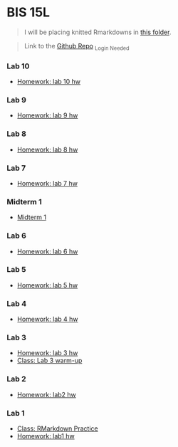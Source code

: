 # BIS 15L

> I will be placing knitted Rmarkdowns in [this folder](https://bis15.wb233.moe).

> Link to the [Github Repo](https://github.com/wangb24/BIS15W2023_bwang) <sub>Login Needed</sub>


### Lab 10

- [Homework: lab 10 hw](10/hw10.html)

### Lab 9

- [Homework: lab 9 hw](09/hw9.html)

### Lab 8

- [Homework: lab 8 hw](08/hw8.html)

### Lab 7

- [Homework: lab 7 hw](07/hw7.html)

### Midterm 1

- [Midterm 1](midterm/01/index.html)

### Lab 6

- [Homework: lab 6 hw](06/lab6_hw.html)

### Lab 5

- [Homework: lab 5 hw](05/lab5_hw.html)

### Lab 4

- [Homework: lab 4 hw](04/lab4_hw.html)

### Lab 3

- [Homework: lab 3 hw](03/lab3_hw.html)
- [Class: Lab 3 warm-up](03/warmup.html)

### Lab 2

- [Homework: lab2 hw](02/lab2_hw.html)

### Lab 1

- [Class: RMarkdown Practice](01/RMarkdown-Practice.html)
- [Homework: lab1 hw](01/lab1_hw.html)
